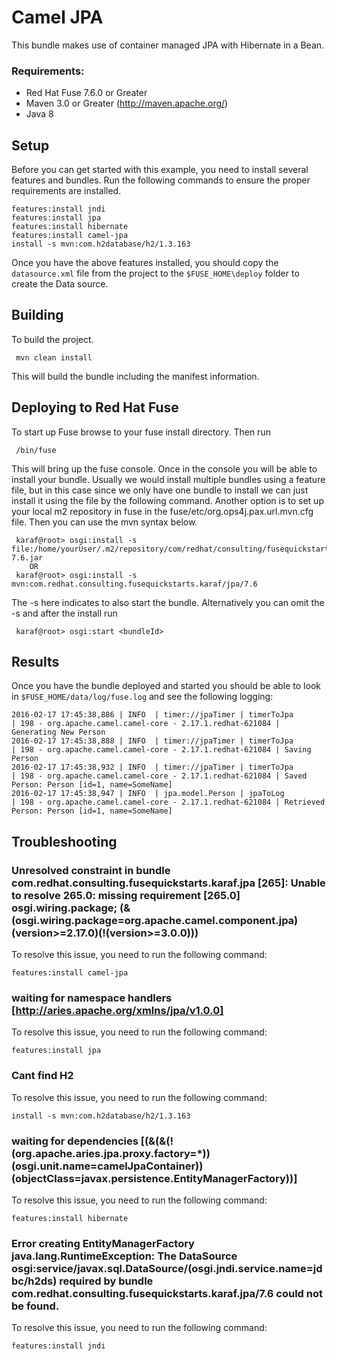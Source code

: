 Camel JPA
====================================
This bundle makes use of container managed JPA with Hibernate in a Bean.

### Requirements: ###

 * Red Hat Fuse 7.6.0 or Greater
 * Maven 3.0 or Greater (http://maven.apache.org/)
 * Java 8

Setup
-----------------------
Before you can get started with this example, you need to install several features and bundles. Run the following commands to ensure the proper requirements are installed.

	features:install jndi
	features:install jpa
	features:install hibernate
	features:install camel-jpa
	install -s mvn:com.h2database/h2/1.3.163
	
Once you have the above features installed, you should copy the `datasource.xml` file from the project to the `$FUSE_HOME\deploy` folder to create the Data source.
	

Building
-----------------------
To build the project.

     mvn clean install

This will build the bundle including the manifest information.


Deploying to Red Hat Fuse
-----------------------

To start up Fuse browse to your fuse install directory. Then run

     /bin/fuse

This will bring up the fuse console. Once in the console you will be able to install your bundle. Usually we would install multiple bundles using a feature file, but in this case since we only have one bundle to install we can just install it using the file by the following command. Another option is to set up your local m2 repository in fuse in the fuse/etc/org.ops4j.pax.url.mvn.cfg file. Then you can use the mvn syntax below.

     karaf@root> osgi:install -s file:/home/yourUser/.m2/repository/com/redhat/consulting/fusequickstarts/karaf/jpa/7.6/jpa-7.6.jar
        OR
     karaf@root> osgi:install -s mvn:com.redhat.consulting.fusequickstarts.karaf/jpa/7.6

 The -s here indicates to also start the bundle.  Alternatively you can omit the -s and after the install run

     karaf@root> osgi:start <bundleId>

Results
-----------------------
Once you have the bundle deployed and started you should be able to look in `$FUSE_HOME/data/log/fuse.log` and see the following logging:

	2016-02-17 17:45:38,886 | INFO  | timer://jpaTimer | timerToJpa                       | 198 - org.apache.camel.camel-core - 2.17.1.redhat-621084 | Generating New Person
	2016-02-17 17:45:38,888 | INFO  | timer://jpaTimer | timerToJpa                       | 198 - org.apache.camel.camel-core - 2.17.1.redhat-621084 | Saving Person
	2016-02-17 17:45:38,932 | INFO  | timer://jpaTimer | timerToJpa                       | 198 - org.apache.camel.camel-core - 2.17.1.redhat-621084 | Saved Person: Person [id=1, name=SomeName]
	2016-02-17 17:45:38,947 | INFO  | jpa.model.Person | jpaToLog                         | 198 - org.apache.camel.camel-core - 2.17.1.redhat-621084 | Retrieved Person: Person [id=1, name=SomeName]


Troubleshooting
-----------------------

### Unresolved constraint in bundle com.redhat.consulting.fusequickstarts.karaf.jpa [265]: Unable to resolve 265.0: missing requirement [265.0] osgi.wiring.package; (&(osgi.wiring.package=org.apache.camel.component.jpa)(version>=2.17.0)(!(version>=3.0.0)))

To resolve this issue, you need to run the following command:

	features:install camel-jpa


### waiting for namespace handlers [http://aries.apache.org/xmlns/jpa/v1.0.0]

To resolve this issue, you need to run the following command:

	features:install jpa


### Cant find H2

To resolve this issue, you need to run the following command:

	install -s mvn:com.h2database/h2/1.3.163


### waiting for dependencies [(&(&(!(org.apache.aries.jpa.proxy.factory=*))(osgi.unit.name=camelJpaContainer))(objectClass=javax.persistence.EntityManagerFactory))]

To resolve this issue, you need to run the following command:

	features:install hibernate


### Error creating EntityManagerFactory java.lang.RuntimeException: The DataSource osgi:service/javax.sql.DataSource/(osgi.jndi.service.name=jdbc/h2ds) required by bundle com.redhat.consulting.fusequickstarts.karaf.jpa/7.6 could not be found.

To resolve this issue, you need to run the following command:

	features:install jndi

